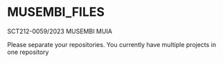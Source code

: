 # MUSEMBI_FILES
SCT212-0059/2023 MUSEMBI MUIA

Please separate your repositories. You currently have multiple projects in one repository
